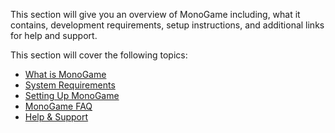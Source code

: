This section will give you an overview of MonoGame including, what it contains, development requirements, setup instructions, and additional links for help and support.

This section will cover the following topics:

 - [What is MonoGame](what_is_monogame.md)
 - [System Requirements](system_requirements.md)
 - [Setting Up MonoGame](setting_up_monogame.md)
 - [MonoGame FAQ](monogame_faq.md)
 - [Help & Support](help_and_support.md)
